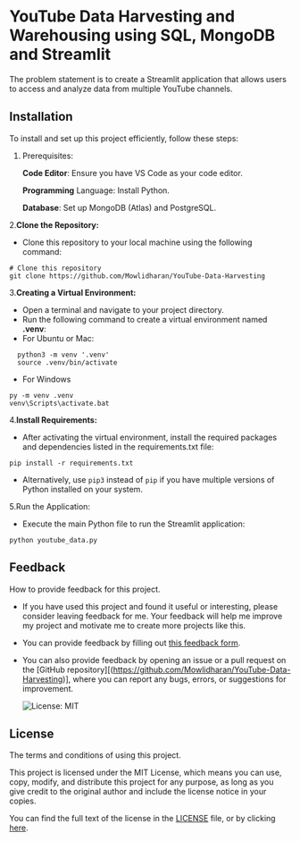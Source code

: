 # YouTube Data Harvesting and Warehousing using SQL, MongoDB and Streamlit
The problem statement is to create a Streamlit application that allows users to access and analyze data from multiple YouTube channels.

## Installation
To install and set up this project efficiently, follow these steps:

1. Prerequisites:
  
      **Code Editor**: Ensure you have VS Code as your code editor.
    
      **Programming** Language: Install Python.
    
      **Database**: Set up MongoDB (Atlas) and PostgreSQL.

2.**Clone the Repository:**

  - Clone this repository to your local machine using the following command:
  
  ```
  # Clone this repository
  git clone https://github.com/Mowlidharan/YouTube-Data-Harvesting
  ```
3.**Creating a Virtual Environment:**

 - Open a terminal and navigate to your project directory.
 - Run the following command to create a virtual environment named **.venv**:
 - For Ubuntu or Mac:
```
  python3 -m venv '.venv'
  source .venv/bin/activate
```
 - For Windows

  ```
  py -m venv .venv
  venv\Scripts\activate.bat
  ```
4.**Install Requirements:**

  - After activating the virtual environment, install the required packages and dependencies listed in the requirements.txt file:
```
pip install -r requirements.txt 
```
 - Alternatively, use ```pip3``` instead of ```pip``` if you have multiple versions of Python installed on your system.

5.Run the Application:

 - Execute the main Python file to run the Streamlit application:
```
python youtube_data.py
```

## Feedback

How to provide feedback for this project.

- If you have used this project and found it useful or interesting, please consider leaving feedback for me. Your feedback will help me improve my project and motivate me to create more projects like this.
- You can provide feedback by filling out [this feedback form](https://forms.gle/LgYpBx8X69gRWTJ48).
- You can also provide feedback by opening an issue or a pull request on the [GitHub repository][(https://github.com/Mowlidharan/YouTube-Data-Harvesting)], where you can report any bugs, errors, or suggestions for improvement.

  ![License: MIT](https://img.shields.io/badge/License-MIT-yellow.svg)
## License

The terms and conditions of using this project.

This project is licensed under the MIT License, which means you can use, copy, modify, and distribute this project for any purpose, as long as you give credit to the original author and include the license notice in your copies.

You can find the full text of the license in the [LICENSE](./LICENSE) file, or by clicking [here](./LICENSE).
 
